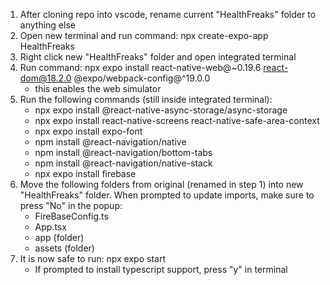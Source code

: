 1. After cloning repo into vscode, rename current "HealthFreaks" folder to anything else
2. Open new terminal and run command: npx create-expo-app HealthFreaks
3. Right click new "HealthFreaks" folder and open integrated terminal
4. Run command: npx expo install react-native-web@~0.19.6 react-dom@18.2.0 @expo/webpack-config@^19.0.0
    - this enables the web simulator
5. Run the following commands (still inside integrated terminal):
    - npx expo install @react-native-async-storage/async-storage
    - npx expo install react-native-screens react-native-safe-area-context
    - npx expo install expo-font
    - npm install @react-navigation/native
    - npm install @react-navigation/bottom-tabs
    - npm install @react-navigation/native-stack
    - npx expo install firebase
6. Move the following folders from original (renamed in step 1) into new "HealthFreaks" folder. When prompted to update imports, make sure to press "No" in the popup:
    - FireBaseConfig.ts
    - App.tsx
    - app (folder)
    - assets (folder)
7. It is now safe to run: npx expo start
    - If prompted to install typescript support, press "y" in terminal